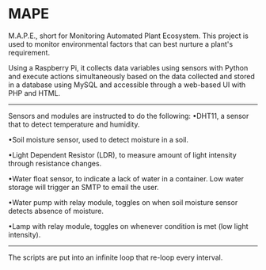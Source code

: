 # MAPE
M.A.P.E., short for Monitoring Automated Plant Ecosystem. This project is used to monitor environmental factors that can best nurture a plant's requirement.

Using a Raspberry Pi, it collects data variables using sensors with Python and execute actions simultaneously based on the data collected and stored in a database using MySQL and accessible through a web-based UI with PHP and HTML.
________________________________________________________________________________________________________________________
Sensors and modules are instructed to do the following:
•DHT11, a sensor that to detect temperature and humidity.

•Soil moisture sensor, used to detect moisture in a soil.

•Light Dependent Resistor (LDR), to measure amount of light intensity through resistance changes.

•Water float sensor, to indicate a lack of water in a container. Low water storage will trigger an SMTP to email the user.

•Water pump with relay module, toggles on when soil moisture sensor detects absence of moisture.

•Lamp with relay module, toggles on whenever condition is met (low light intensity).
________________________________________________________________________________________________________________________
The scripts are put into an infinite loop that re-loop every interval.
